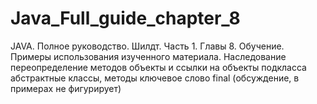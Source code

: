# Java_Full_guide_chapter_8
JAVA. Полное руководство. Шилдт. Часть 1. Главы 8. 
Обучение. 
Примеры использования изученного материала.
Наследование
переопределение методов
объекты и ссылки на объекты подкласса
абстрактные классы, методы
ключевое слово final (обсуждение, в примерах не фигурирует)
